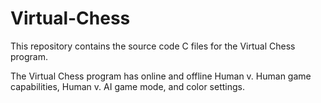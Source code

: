 # Virtual-Chess
This repository contains the source code C files for the Virtual Chess program.

The Virtual Chess program has online and offline Human v. Human game capabilities, Human v. AI game mode, and color settings.
